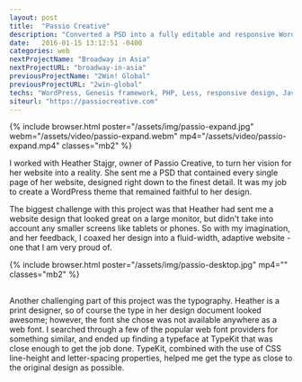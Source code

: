 ```yaml
---
layout: post
title:  "Passio Creative"
description: "Converted a PSD into a fully editable and responsive WordPress theme"
date:   2016-01-15 13:12:51 -0400
categories: web
nextProjectName: "Broadway in Asia"
nextProjectURL: "broadway-in-asia"
previousProjectName: "2Win! Global"
previousProjectURL: "2win-global"
techs: "WordPress, Genesis framework, PHP, Less, responsive design, JavaScript, jQuery, Git, TypeKit"
siteurl: "https://passiocreative.com"
---
```

<div class="container-thin mx-auto p2">
{% include browser.html poster="/assets/img/passio-expand.jpg" webm="/assets/video/passio-expand.webm" mp4="/assets/video/passio-expand.mp4" classes="mb2" %}

<p>I worked with Heather Stajgr, owner of Passio Creative, to turn her vision for her website into a reality. She sent me a PSD that contained every single page of her website, designed right down to the finest detail. It was my job to create a WordPress theme that remained faithful to her design.</p>
<p>The biggest challenge with this project was that Heather had sent me a website design that looked great on a large monitor, but didn't take into account any smaller screens like tablets or phones. So with my imagination, and her feedback, I coaxed her design into a fluid-width, adaptive website - one that I am very proud of.</p>

{% include browser.html poster="/assets/img/passio-desktop.jpg" mp4="" classes="mb2" %}

<h2></h2>
<p>Another challenging part of this project was the typography. Heather is a print designer, so of course the type in her design document looked awesome; however, the font she chose was not available anywhere as a web font. I searched through a few of the popular web font providers for something similar, and ended up finding a typeface at TypeKit that was close enough to get the job done. TypeKit, combined with the use of CSS line-height and letter-spacing properties, helped me get the type as close to the original design as possible.</p>
</div>